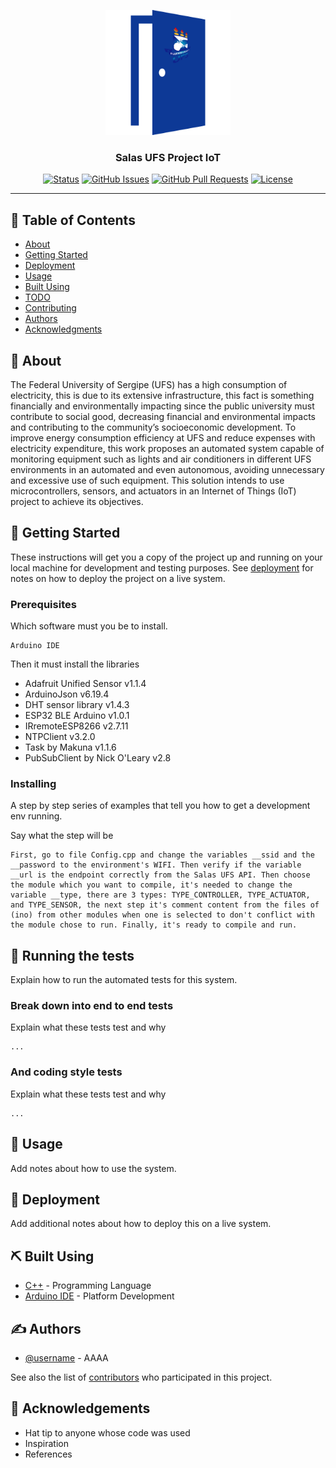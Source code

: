 <p align="center">
  <a href="" rel="noopener">
 <img width=200px height=200px src="res/logo.png" alt="Project logo"></a>
</p>

<h3 align="center">Salas UFS Project IoT</h3>

<div align="center">

[![Status](https://img.shields.io/badge/status-active-success.svg)]()
[![GitHub Issues](https://img.shields.io/github/issues/kylelobo/The-Documentation-Compendium.svg)](https://github.com/kylelobo/The-Documentation-Compendium/issues)
[![GitHub Pull Requests](https://img.shields.io/github/issues-pr/kylelobo/The-Documentation-Compendium.svg)](https://github.com/kylelobo/The-Documentation-Compendium/pulls)
[![License](https://img.shields.io/badge/license-MIT-blue.svg)](/LICENSE)

</div>

---

## 📝 Table of Contents

- [About](#about)
- [Getting Started](#getting_started)
- [Deployment](#deployment)
- [Usage](#usage)
- [Built Using](#built_using)
- [TODO](../TODO.md)
- [Contributing](../CONTRIBUTING.md)
- [Authors](#authors)
- [Acknowledgments](#acknowledgement)

## 🧐 About <a name = "about"></a>

The Federal University of Sergipe (UFS) has a high consumption of electricity, this is due to its extensive infrastructure, this fact is something financially and environmentally impacting since the public university must contribute to social good, decreasing financial and environmental impacts and contributing to the community’s socioeconomic development. To improve energy consumption efficiency at UFS and reduce expenses with electricity expenditure, this work proposes an automated system capable of monitoring equipment such as lights and air conditioners in different UFS environments in an automated and even autonomous, avoiding unnecessary and excessive use of such equipment. This solution intends to use microcontrollers, sensors, and actuators in an Internet of Things (IoT) project to achieve its objectives.

## 🏁 Getting Started <a name = "getting_started"></a>

These instructions will get you a copy of the project up and running on your local machine for development and testing purposes. See [deployment](#deployment) for notes on how to deploy the project on a live system.

### Prerequisites

Which software must you be to install.

```
Arduino IDE
```

Then it must install the libraries

- Adafruit Unified Sensor v1.1.4
- ArduinoJson v6.19.4
- DHT sensor library v1.4.3
- ESP32 BLE Arduino v1.0.1
- IRremoteESP8266 v2.7.11
- NTPClient v3.2.0
- Task by Makuna v1.1.6
- PubSubClient by Nick O'Leary v2.8

### Installing

A step by step series of examples that tell you how to get a development env running.

Say what the step will be

```
First, go to file Config.cpp and change the variables __ssid and the __password to the environment's WIFI. Then verify if the variable __url is the endpoint correctly from the Salas UFS API. Then choose the module which you want to compile, it's needed to change the variable __type, there are 3 types: TYPE_CONTROLLER, TYPE_ACTUATOR, and TYPE_SENSOR, the next step it's comment content from the files of (ino) from other modules when one is selected to don't conflict with the module chose to run. Finally, it's ready to compile and run.
```

## 🔧 Running the tests <a name = "tests"></a>

Explain how to run the automated tests for this system.

### Break down into end to end tests

Explain what these tests test and why

```
...
```

### And coding style tests

Explain what these tests test and why

```
...
```

## 🎈 Usage <a name="usage"></a>

Add notes about how to use the system.

## 🚀 Deployment <a name = "deployment"></a>

Add additional notes about how to deploy this on a live system.

## ⛏️ Built Using <a name = "built_using"></a>

- [C++](https://cplusplus.com/) - Programming Language
- [Arduino IDE](https://www.arduino.cc/en) - Platform Development

## ✍️ Authors <a name = "authors"></a>

- [@username](https://github.com/username) - AAAA

See also the list of [contributors]() who participated in this project.

## 🎉 Acknowledgements <a name = "acknowledgement"></a>

- Hat tip to anyone whose code was used
- Inspiration
- References
